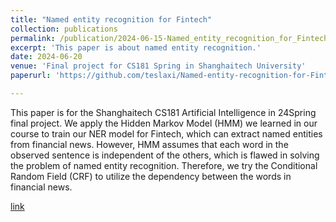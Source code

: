 ```yaml
---
title: "Named entity recognition for Fintech"
collection: publications
permalink: /publication/2024-06-15-Named_entity_recognition_for_Fintech
excerpt: 'This paper is about named entity recognition.'
date: 2024-06-20
venue: 'Final project for CS181 Spring in Shanghaitech University'
paperurl: 'https://github.com/teslaxi/Named-entity-recognition-for-Fintech/blob/main/paper/group2_Named%20entity%20recognition%20for%20Fintech.pdf'

---
```


This paper is for the Shanghaitech CS181 Artificial Intelligence in 24Spring final project. We apply the Hidden Markov Model (HMM) we learned in our course to train our NER model for Fintech, which can extract named entities from financial news. However, HMM assumes that each word in the observed sentence is independent of the others, which is flawed in solving the problem of named entity recognition. Therefore, we try the Conditional Random Field (CRF) to utilize the dependency between the words in financial news.

[link](https://github.com/teslaxi/Named-entity-recognition-for-Fintech/blob/main/paper/group2_Named%20entity%20recognition%20for%20Fintech.pdf)
